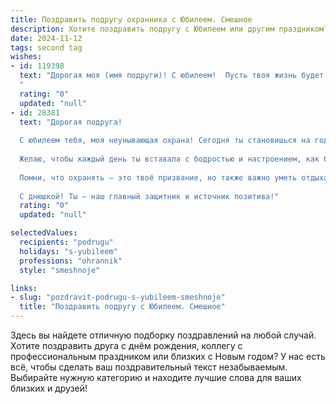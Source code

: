 ```yaml
---
title: Поздравить подругу охранника с Юбилеем. Смешное
description: Хотите поздравить подругу с Юбилеем или другим праздником? Наш ИИ создаст незабываемое поздравление, а вы обязательно выделитесь среди других.  
date: 2024-11-12
tags: second tag
wishes:
- id: 119398
  text: "Дорогая моя (имя подруги)! С юбилеем!  Пусть твоя жизнь будет настолько же безопасной и спокойной, как объект, который ты охраняешь,  а все негодяи обходят тебя стороной,  даже самые хитрые и наглые!  Желаю тебе море позитива,  крепких нервов (ведь ты их закаляла годами!),  и чтобы твой жизненный путь был  просто усыпан не только цветами,  но и подарками (желательно, дорогими)!  С праздником, супер-охранник!
  "
  rating: "0"
  updated: "null"
- id: 28381
  text: "Дорогая подруга!
  
  С юбилеем тебя, моя неунывающая охрана! Сегодня ты становишься на год мудрее, а значит, тебе предстоит защищать нас не только от злых дядь, но и от скучных дней! Пусть твоя жизнь будет как хороший режим охраны — без взломов, с надежным запасом радости и смеха.
  
  Желаю, чтобы каждый день ты вставала с бодростью и настроением, как будто на смену к самым веселым приключениям! Пусть твой оптимизм будет крепче любого замка, а улыбка светлее всех фонарей на посту.
  
  Помни, что охранять — это твоё призвание, но также важно уметь отдыхать и веселиться! Так что отмечаем твой юбилей с пирогами и танцами, а за дверью пусть остаются все заботы!
  
  С днюшкой! Ты – наш главный защитник и источник позитива!"
  rating: "0"
  updated: "null"

selectedValues:
  recipients: "podrugu"
  holidays: "s-yubileem"
  professions: "ohrannik"
  style: "smeshnoje"

links:
- slug: "pozdravit-podrugu-s-yubileem-smeshnoje"
  title: "Поздравить подругу с Юбилеем. Смешное"
---
```


Здесь вы найдете отличную подборку поздравлений на любой случай.
Хотите поздравить друга с днём рождения, коллегу с профессиональным праздником или близких с Новым годом? У нас есть всё, чтобы сделать ваш поздравительный текст незабываемым. Выбирайте нужную категорию и находите лучшие слова для ваших близких и друзей!

